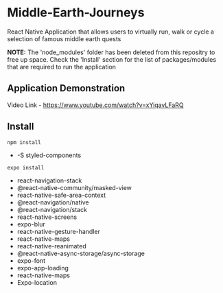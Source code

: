 # Middle-Earth-Journeys
React Native Application that allows users to virtually run, walk or cycle a selection of famous middle earth quests

**NOTE:** The 'node_modules' folder has been deleted from this repositry to free up space. Check the 'Install' section for the list of packages/modules that are required to run the application 

## Application Demonstration
Video Link - https://www.youtube.com/watch?v=xYiqavLFaRQ

## Install

`npm install`
* -S styled-components

`expo install`
* react-navigation-stack
*	@react-native-community/masked-view
* react-native-safe-area-context
* @react-navigation/native
* @react-navigation/stack
* react-native-screens
* expo-blur
* react-native-gesture-handler
* react-native-maps
* react-native-reanimated
* @react-native-async-storage/async-storage
* expo-font
* expo-app-loading
* react-native-maps
* Expo-location
